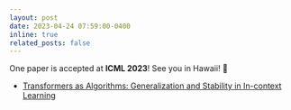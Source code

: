 ```yaml
---
layout: post
date: 2023-04-24 07:59:00-0400
inline: true
related_posts: false
---
```


One paper is accepted at <b>ICML 2023</b>! See you in Hawaii! :hibiscus:
<ul>
    <li><a href="https://proceedings.mlr.press/v202/li23l/li23l.pdf">Transformers as Algorithms: Generalization and Stability in In-context Learning</a></li>
</ul>
